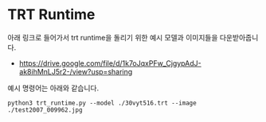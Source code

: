 # TRT Runtime

아래 링크로 들어가서 trt runtime을 돌리기 위한 예시 모델과 이미지들을 다운받아줍니다.

- https://drive.google.com/file/d/1k7oJqxPFw_CjgypAdJ-ak8ihMnLJ5r2-/view?usp=sharing


예시 명령어는 아래와 같습니다.

```python3 trt_runtime.py --model ./30vyt516.trt --image ./test2007_009962.jpg```
